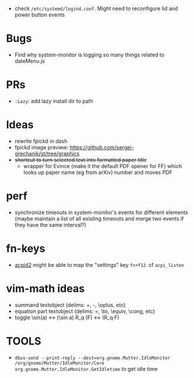 - check `/etc/systemd/logind.conf`. Might need to reconfigure lid and power button events

# Bugs
- Find why system-monitor is logging so many things related to dateMenu.js

# PRs
- `:Lazy`: add lazy install dir to path

# Ideas
- rewrite fpickd in dash
- fpickd image preview: https://github.com/sergei-grechanik/st/tree/graphics
- ~~shortcut to turn selected text into formatted paper title~~
	* wrapper for Evince (make it the default PDF opener for FF) which looks up paper name (eg from arXiv) number and moves PDF

# perf
- synchronize timeouts in system-monitor's events for different elements (maybe maintain a list of all existing timeouts and merge two events if they have the same interval?)

# fn-keys
- [acpid2](https://wiki.archlinux.org/title/Acpid) might be able to map the "settings" key `fn+f12`. cf `acpi_listen`


# vim-math ideas
- summand textobject (delims: +, -, \oplus, etc)
- equation part textobject (delims: =, \to, \equiv, \cong, etc)
- toggle \sin(a) <-> (\sin a)
         R_q (F) <-> (R_q F)

# TOOLS
- `dbus-send --print-reply --dest=org.gnome.Mutter.IdleMonitor /org/gnome/Mutter/IdleMonitor/Core org.gnome.Mutter.IdleMonitor.GetIdletime` to get idle time
